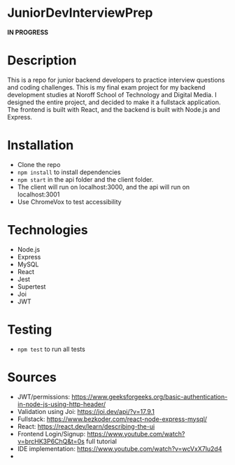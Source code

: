 # JuniorDevInterviewPrep
**IN PROGRESS**

# Description
This is a repo for junior backend developers to practice interview questions and coding challenges. 
This is my final exam project for my backend development studies at Noroff School of Technology and Digital Media. 
I designed the entire project, and decided to make it a fullstack application. 
The frontend is built with React, and the backend is built with Node.js and Express.

# Installation
- Clone the repo
- `npm install` to install dependencies
- `npm start` in the api folder and the client folder. 
- The client will run on localhost:3000, and the api will run on localhost:3001
- Use ChromeVox to test accessibility

# Technologies
- Node.js
- Express
- MySQL
- React
- Jest
- Supertest
- Joi
- JWT

# Testing
- `npm test` to run all tests

# Sources
- JWT/permissions: https://www.geeksforgeeks.org/basic-authentication-in-node-js-using-http-header/
- Validation using Joi: https://joi.dev/api/?v=17.9.1
- Fullstack: https://www.bezkoder.com/react-node-express-mysql/
- React: https://react.dev/learn/describing-the-ui
- Frontend Login/Signup: https://www.youtube.com/watch?v=brcHK3P6ChQ&t=0s full tutorial
- IDE implementation: https://www.youtube.com/watch?v=wcVxX7lu2d4
- 